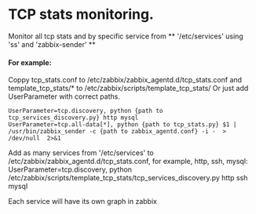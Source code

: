 # TCP stats monitoring.

Monitor all tcp stats and by specific service from ** '/etc/services' using 'ss' and 'zabbix-sender' **

#### For example:
Coppy tcp_stats.conf to /etc/zabbix/zabbix_agentd.d/tcp_stats.conf
and template_tcp_stats/* to  /etc/zabbix/scripts/template_tcp_stats/
Or just add UserParameter with correct paths.
```
UserParameter=tcp.discovery, python {path to tcp_services_discovery.py} http mysql
UserParameter=tcp.all-data[*], python {path to tcp_stats.py} $1 | /usr/bin/zabbix_sender -c {path to zabbix_agentd.conf} -i -  > /dev/null  2>&1
```

Add as many services from '/etc/services' to /etc/zabbix/zabbix_agentd.d/tcp_stats.conf, for example, http, ssh, mysql:
UserParameter=tcp.discovery, python /etc/zabbix/scripts/template_tcp_stats/tcp_services_discovery.py http ssh mysql

Each service will have its own graph in zabbix
